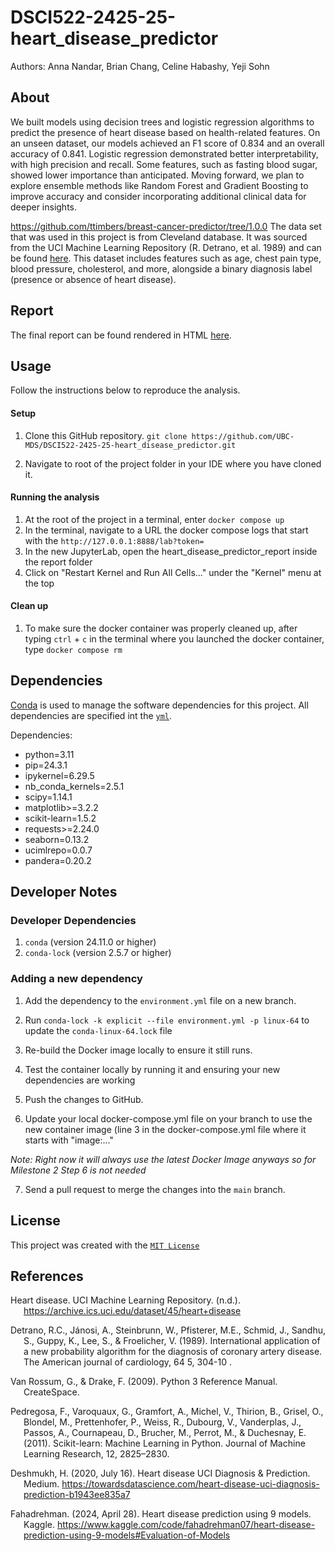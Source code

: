 # DSCI522-2425-25-heart_disease_predictor

Authors: Anna Nandar, Brian Chang, Celine Habashy, Yeji Sohn

## About

We built models using decision trees and logistic regression algorithms to predict the presence of heart disease based on health-related features. On an unseen dataset, our models achieved an F1 score of 0.834 and an overall accuracy of 0.841. Logistic regression demonstrated better interpretability, with high precision and recall. Some features, such as fasting blood sugar, showed lower importance than anticipated. Moving forward, we plan to explore ensemble methods like Random Forest and Gradient Boosting to improve accuracy and consider incorporating additional clinical data for deeper insights.

https://github.com/ttimbers/breast-cancer-predictor/tree/1.0.0
The data set that was used in this project is from Cleveland database. It was sourced from the UCI Machine
Learning Repository (R. Detrano, et al. 1989) and can be found
[here](https://archive.ics.uci.edu/dataset/45/heart+disease). This dataset includes features such as age, chest pain type, blood pressure, cholesterol, and more, alongside a binary diagnosis label (presence or absence of heart disease). 

## Report

The final report can be found rendered in HTML
[here](https://ubc-mds.github.io/DSCI522-2425-25-heart_disease_predictor/).

## Usage

Follow the instructions below to reproduce the analysis.

#### Setup

1. Clone this GitHub repository. `git clone https://github.com/UBC-MDS/DSCI522-2425-25-heart_disease_predictor.git`

2. Navigate to root of the project folder in your IDE where you have cloned it.

#### Running the analysis

1. At the root of the project in a terminal, enter
    ```docker compose up```
2. In the terminal, navigate to a URL the docker compose logs that start with the `http://127.0.0.1:8888/lab?token=`
3. In the new JupyterLab, open the heart_disease_predictor_report inside the report folder
4. Click on "Restart Kernel and Run All Cells..." under the "Kernel" menu at the top

#### Clean up
1. To make sure the docker container was properly cleaned up, after typing `ctrl` + `c` in the terminal where you launched the docker container, type `docker compose rm`

## Dependencies

[Conda](https://docs.conda.io/projects/conda/en/latest/user-guide/install/index.html) is used to manage the software dependencies for this project.
All dependencies are specified int the [`yml`](environment.yml).

Dependencies:
  - python=3.11
  - pip=24.3.1
  - ipykernel=6.29.5
  - nb_conda_kernels=2.5.1
  - scipy=1.14.1
  - matplotlib>=3.2.2
  - scikit-learn=1.5.2
  - requests>=2.24.0
  - seaborn=0.13.2
  - ucimlrepo=0.0.7
  - pandera=0.20.2

## Developer Notes
### Developer Dependencies
1. `conda` (version 24.11.0 or higher)
2. `conda-lock` (version 2.5.7 or higher)
### Adding a new dependency

1. Add the dependency to the `environment.yml` file on a new branch.

2. Run `conda-lock -k explicit --file environment.yml -p linux-64` to update the `conda-linux-64.lock` file

3. Re-build the Docker image locally to ensure it still runs.

4. Test the container locally by running it and ensuring your new dependencies are working

5. Push the changes to GitHub.

6. Update your local docker-compose.yml file on your branch to use the new container image (line 3 in the docker-compose.yml file where it starts with "image:..."

*Note: Right now it will always use the latest Docker Image anyways so for Milestone 2 Step 6 is not needed*

7. Send a pull request to merge the changes into the `main` branch. 

## License

This project was created with the [`MIT License`](LICENSE.md)

## References

<div id="refs" class="references hanging-indent">

<div id="ref-UCI">

Heart disease. UCI Machine Learning Repository. (n.d.). https://archive.ics.uci.edu/dataset/45/heart+disease 

</div>

<div id="ref-Detrano1989">

Detrano, R.C., Jánosi, A., Steinbrunn, W., Pfisterer, M.E., Schmid, J., Sandhu, S., Guppy, K., Lee, S., & Froelicher, V. (1989). International application of a new probability algorithm for the diagnosis of coronary artery disease. The American journal of cardiology, 64 5, 304-10 .

</div>

<div id="ref-Python">

Van Rossum, G., & Drake, F. (2009). Python 3 Reference Manual. CreateSpace.

</div>


<div id="ref-SciLearn">

Pedregosa, F., Varoquaux, G., Gramfort, A., Michel, V., Thirion, B., Grisel, O., Blondel, M., Prettenhofer, P., Weiss, R., Dubourg, V., Vanderplas, J., Passos, A., Cournapeau, D., Brucher, M., Perrot, M., & Duchesnay, E. (2011). Scikit-learn: Machine Learning in Python. Journal of Machine Learning Research, 12, 2825–2830.
</div>


<div id="ref-Deshmukh">

Deshmukh, H. (2020, July 16). Heart disease UCI Diagnosis & Prediction. Medium. https://towardsdatascience.com/heart-disease-uci-diagnosis-prediction-b1943ee835a7 

</div>

<div id="ref-Fahadrehman">

Fahadrehman. (2024, April 28). Heart disease prediction using 9 models. Kaggle. https://www.kaggle.com/code/fahadrehman07/heart-disease-prediction-using-9-models#Evaluation-of-Models

</div>

</div>